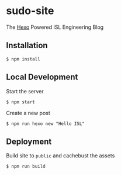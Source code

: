 # sudo-site

The [Hexo](https://hexo.io/) Powered ISL Engineering Blog

## Installation

    $ npm install

## Local Development

Start the server

    $ npm start

Create a new post

    $ npm run hexo new "Hello ISL"

## Deployment

Build site to `public` and cachebust the assets

    $ npm run build
